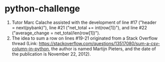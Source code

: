 # python-challenge

1. Tutor Marc Calache assisted with the development of line #17 ("header = next(pybank)"), line #21 ("net_total += int(row[1])"), and line #22 ("average_change = net_total/len(row[1])").
2. The idea to sum a row on lines #19-21 originated from a Stack Overflow thread (Link: https://stackoverflow.com/questions/13517080/sum-a-csv-column-in-python, the author is named Martijn Pieters, and the date of the publication is November 22, 2012).
